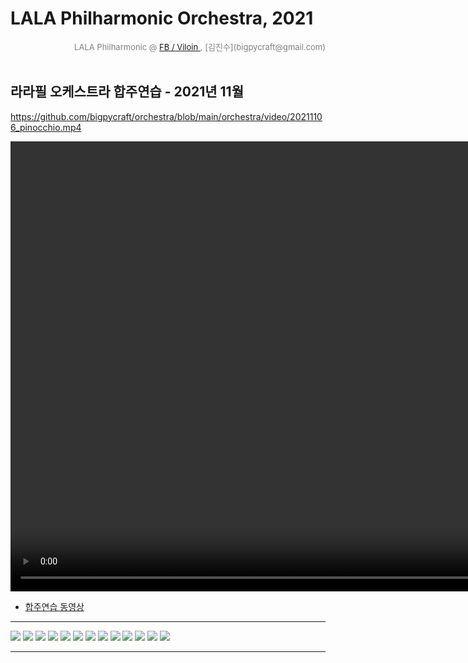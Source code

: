 
# LALA Philharmonic Orchestra, 2021

<div align='right'><font size=2 color='gray'>LALA Philharmonic  @ <font color='blue'><a href='https://www.facebook.com/jskim.kr'>FB / Viloin </a></font>, [김진수](bigpycraft@gmail.com)</font></div>
<br>

## 라라필 오케스트라 합주연습 - 2021년 11월
https://github.com/bigpycraft/orchestra/blob/main/orchestra/video/20211106_pinocchio.mp4

<video src="./video/20211106_pinocchio.mp4" width="1280px" height="720px" controls autoplay loop></video>
- [합주연습 동영상][V_2021_11_01]

<hr>
<img src="./photo/합주연습_2021년11월_01.jpg">
<img src="./photo/합주연습_2021년11월_02.jpg">
<img src="./photo/합주연습_2021년11월_03.jpg">
<img src="./photo/합주연습_2021년11월_04.jpg">
<img src="./photo/합주연습_2021년11월_05.jpg">
<img src="./photo/합주연습_2021년11월_06.jpg">
<img src="./photo/합주연습_2021년11월_07.jpg">
<img src="./photo/합주연습_2021년11월_08.jpg">
<img src="./photo/합주연습_2021년11월_09.jpg">
<img src="./photo/합주연습_2021년11월_10.jpg">
<img src="./photo/합주연습_2021년11월_11.jpg">
<img src="./photo/합주연습_2021년11월_12.jpg">
<img src="./photo/합주연습_2021년11월_13.jpg">

<hr>

[V_2021_11_01]:  https://htmlpreview.github.io/?https://github.com/bigpycraft/orchestra/blob/master/orchestra/index.html                                "Go V_2021_11_01"

